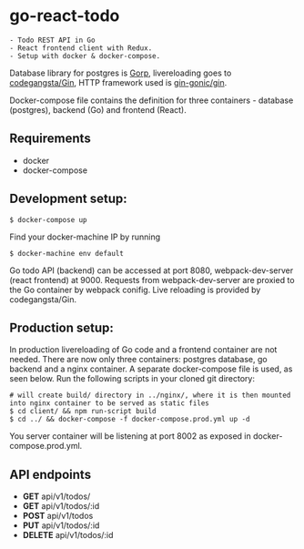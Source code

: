 # go-react-todo

    - Todo REST API in Go
    - React frontend client with Redux.
    - Setup with docker & docker-compose.

Database library for postgres is [Gorp](https://github.com/go-gorp/gorp),
livereloading goes to [codegangsta/Gin](https://github.com/codegangsta/gin),
HTTP framework used is [gin-gonic/gin](https://github.com/gin-gonic/gin).

Docker-compose file contains the definition for three containers -
database (postgres), backend (Go) and frontend (React).

## Requirements

- docker
- docker-compose

## Development setup:

    $ docker-compose up

Find your docker-machine IP by running

    $ docker-machine env default

Go todo API (backend) can be accessed at port 8080, webpack-dev-server
(react frontend) at 9000.
Requests from webpack-dev-server are proxied to the Go container by
webpack conifig.
Live reloading is provided by codegangsta/Gin.

## Production setup:

In production livereloading of Go code and a frontend container are not needed. There are now only three containers: postgres database, go backend and a nginx container. A separate docker-compose file is used, as seen below. Run the following scripts in your cloned git directory:

    # will create build/ directory in ../nginx/, where it is then mounted into nginx container to be served as static files
    $ cd client/ && npm run-script build 
    $ cd ../ && docker-compose -f docker-compose.prod.yml up -d

You server container will be listening at port 8002 as exposed in docker-compose.prod.yml.

## API endpoints

- **GET** api/v1/todos/
- **GET** api/v1/todos/:id
- **POST** api/v1/todos
- **PUT** api/v1/todos/:id
- **DELETE** api/v1/todos/:id
